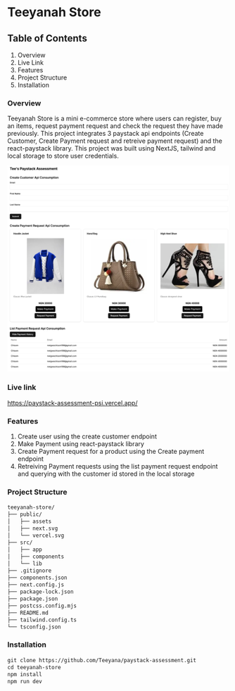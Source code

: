 # Teeyanah Store

## Table of Contents
1. Overview
2. Live Link
3. Features
4. Project Structure
5. Installation



### Overview
Teeyanah Store is a mini e-commerce store where users can register, buy an items, request payment request and check the request they have made previously. This project integrates 3 paystack api endpoints (Create Customer, Create Payment request and retreive payment request) and the react-paystack library. This project was built using NextJS, tailwind and local storage to store user credentials.

<img src="/public/assets/readme-image.png" alt="readme-image" />

### Live link 

https://paystack-assessment-psi.vercel.app/

### Features
1. Create user using the create customer endpoint
2. Make Payment using react-paystack library
3. Create Payment request for a product using the Create payment endpoint
4. Retreiving Payment requests using the list payment request endpoint and querying with the customer id stored in the local storage

### Project Structure
```
teeyanah-store/
├── public/
│   ├── assets
│   ├── next.svg
│   └── vercel.svg
├── src/
│   ├── app
│   ├── components
│   └── lib
├── .gitignore
├── components.json
├── next.config.js
├── package-lock.json
├── package.json
├── postcss.config.mjs
├── README.md
├── tailwind.config.ts
└── tsconfig.json
```

### Installation
```
git clone https://github.com/Teeyana/paystack-assessment.git
cd teeyanah-store
npm install
npm run dev
```
